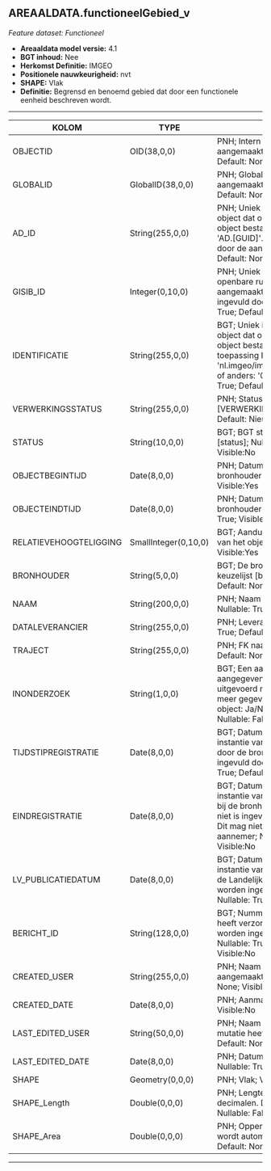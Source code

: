## AREAALDATA.functioneelGebied_v

*Feature dataset: Functioneel*


* __Areaaldata model versie:__ 4.1
* __BGT inhoud:__ Nee
* __Herkomst Definitie:__ IMGEO
* __Positionele nauwkeurigheid:__ nvt
* __SHAPE:__ Vlak
* __Definitie:__ Begrensd en benoemd gebied dat door een functionele eenheid beschreven wordt.

***

|KOLOM                           |TYPE          	    |DEFINITIE|
|------                          |----                  |-----    |
|OBJECTID                        |OID(38,0,0)           |PNH; Intern ArcGIS Identificatienummer, aangemaakt door ArcGIS; Nullable: False; Default: None; Visible:Yes|
|GLOBALID                        |GlobalID(38,0,0)      |PNH; Global Unique Identifier,  aangemaakt door ArcGIS; Nullable: False; Default: None; Visible:No|
|AD_ID                           |String(255,0,0)       |PNH; Uniek identificatienummer voor het object dat onveranderlijk is zolang het object bestaat in Areaaldata: in format 'AD.[GUID]'. Dit moet worden ingevuld door de aannemer; Nullable: False; Default: None; Visible:Yes|
|GISIB_ID                        |Integer(0,10,0)       |PNH; Uniek Identificatienummer beheer openbare ruimte (GISIB), wordt aangemaakt in GISIB en mag niet worden ingevuld door de aannemer; Nullable: True; Default: None; Visible:No|
|IDENTIFICATIE                   |String(255,0,0)       |BGT; Uniek identificatienummer voor het object dat onveranderlijk is zolang het object bestaat: bevat indien van toepassing BGT/IMKL ID in format 'nl.imgeo/imkl.bronhouderscode.LokaalID' of anders: '00000'.LokaalID; Nullable: True; Default: None; Visible:No|
|VERWERKINGSSTATUS               |String(255,0,0)       |PNH; Status van de gegevens; keuzelijst [VERWERKINGSSTATUS]; Nullable: False; Default: Nieuw; Visible:Yes|
|STATUS                          |String(10,0,0)        |BGT; BGT status van het object; keuzelijst [status]; Nullable: False; Default: None; Visible:No|
|OBJECTBEGINTIJD                 |Date(8,0,0)           |PNH; Datum waarop het object bij de bronhouder is ontstaan; Nullable: True; Visible:Yes|
|OBJECTEINDTIJD                  |Date(8,0,0)           |PNH; Datum waarop het object bij de bronhouder niet meer geldig is; Nullable: True; Visible:Yes|
|RELATIEVEHOOGTELIGGING          |SmallInteger(0,10,0)  |BGT; Aanduiding voor de relatieve hoogte van het object; Nullable: False; Default: 0; Visible:Yes|
|BRONHOUDER                      |String(5,0,0)         |BGT; De bronhoudercode van het object; keuzelijst [bronhouder]; Nullable: False; Default: None; Visible:No|
|NAAM                            |String(200,0,0)       |PNH; Naam van het functionele gebied; Nullable: True; Default: None; Visible:Yes|
|DATALEVERANCIER                 |String(255,0,0)       |PNH; Leverancier van de data; Nullable: True; Default: None|
|TRAJECT                         |String(255,0,0)       |PNH; FK naar traject_v; Nullable: True; Default: None|
|INONDERZOEK                     |String(1,0,0)         |BGT; Een aanduiding waarmee wordt aangegeven dat een onderzoek wordt uitgevoerd naar de juistheid van een of meer gegevens van het betreffende object: Ja/Nee; keuzelijst [jaNee]; Nullable: False; Default: N; Visible:No|
|TIJDSTIPREGISTRATIE             |Date(8,0,0)           |BGT; Datum en tijdstip waarop deze instantie van het object is opgenomen door de bronhouder. Dit mag niet worden ingevuld door de aannemer; Nullable: True; Default: None; Visible:No|
|EINDREGISTRATIE                 |Date(8,0,0)           |BGT; Datum en tijdstip waarop deze instantie van het object niet meer geldig is bij de bronhouder. Wanneer deze waarde niet is ingevuld is de instantie nog geldig. Dit mag niet worden ingevuld door de aannemer; Nullable: True; Default: None; Visible:No|
|LV_PUBLICATIEDATUM              |Date(8,0,0)           |BGT; Datum en tijdstip waarop deze instantie van het object is opgenomen in de Landelijke Voorziening. Dit mag niet worden ingevuld door de aannemer; Nullable: True; Default: None; Visible:No|
|BERICHT_ID                      |String(128,0,0)       |BGT; Nummer van het bericht dat PNH heeft verzonden naar LV. Dit mag niet worden ingevuld door de aannemer; Nullable: True; Default: None; Visible: No; Visible:No|
|CREATED_USER                    |String(255,0,0)       |PNH; Naam van gebruiker die de rij heeft aangemaakt; Nullable: True; Default: None; Visible:No|
|CREATED_DATE                    |Date(8,0,0)           |PNH; Aanmaakdatum; Nullable: True; Visible:No|
|LAST_EDITED_USER                |String(50,0,0)        |PNH; Naam van gebruiker die de laatste mutatie heeft doorgevoerd; Nullable: True; Default: None; Visible:No|
|LAST_EDITED_DATE                |Date(8,0,0)           |PNH; Datum van de laatste mutatie; Nullable: True; Visible:No|
|SHAPE                           |Geometry(0,0,0)       |PNH; Vlak; Visible:Yes|
|SHAPE_Length                    |Double(0,0,0)         |PNH; Lengte van de omtrek in m, 5 decimalen. Dit wordt automatisch gevuld; Nullable: False; Default: None; Visible:Yes|
|SHAPE_Area                      |Double(0,0,0)         |PNH; Oppervlakte in m2, 5 decimalen. Dit wordt automatisch gevuld; Nullable: False; Default: None; Visible:Yes|


***
